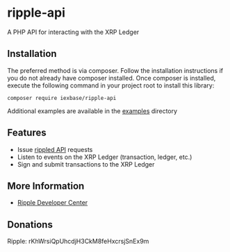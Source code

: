 # ripple-api
A PHP API for interacting with the XRP Ledger

## Installation

The preferred method is via composer. Follow the installation instructions if you do not already have composer installed. Once composer is installed, execute the following command in your project root to install this library:

```
composer require iexbase/ripple-api
```

Additional examples are available in the [examples](examples/) directory 

## Features

+ Issue [rippled API](https://ripple.com/build/rippled-apis/) requests
+ Listen to events on the XRP Ledger (transaction, ledger, etc.)
+ Sign and submit transactions to the XRP Ledger

## More Information
+ [Ripple Developer Center](https://ripple.com/build/)

## Donations
Ripple: rKhWrsiQpUhcdjH3CkM8feHxcrsjSnEx9m
